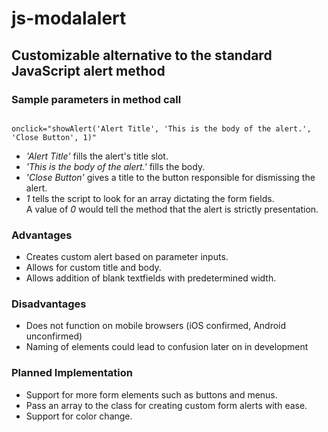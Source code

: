 <h1>js-modalalert</h1>
<h2>Customizable alternative to the standard JavaScript alert method</h2>
<h3>Sample parameters in method call</h3>
<code>
onclick="showAlert('Alert Title', 'This is the body of the alert.', 'Close Button', 1)"
</code>
<ul>
<li><em>'Alert Title'</em> fills the alert's title slot.</li>
<li><em>'This is the body of the alert.'</em> fills the body.</li>
<li><em>'Close Button'</em> gives a title to the button responsible for dismissing the alert.</li>
<li><em>1</em> tells the script to look for an array dictating the form fields.<br />
A value of <em>0</em> would tell the method that the alert is strictly presentation.</li>
</ul>
<h3>Advantages</h3>
<ul>
<li>Creates custom alert based on parameter inputs.</li>
<li>Allows for custom title and body.</li>
<li>Allows addition of blank textfields with predetermined width.</li>
</ul>
<h3>Disadvantages</h3>
<ul>
<li>Does not function on mobile browsers (iOS confirmed, Android unconfirmed)</li>
<li>Naming of elements could lead to confusion later on in development</li>
</ul>
<h3>Planned Implementation</h3>
<ul>
<li>Support for more form elements such as buttons and menus.</li>
<li>Pass an array to the class for creating custom form alerts with ease.</li>
<li>Support for color change.</li>
</ul>
